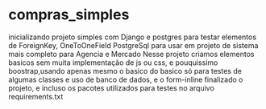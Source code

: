# compras_simples

inicializando projeto simples com Django e postgres para testar elementos de ForeignKey, OneToOneField
PostgreSql
para usar em projeto de sistema mais completo para Agencia e Mercado
Nesse projeto criamos elementos basicos sem muita implementação de js ou css, e pouquissimo boostrap,usando apenas mesmo o basico do basico só para testes de algumas classes e uso de banco de dados, e o form-inline
finalizado o projeto, e incluso os pacotes utilizados para testes no arquivo requirements.txt
